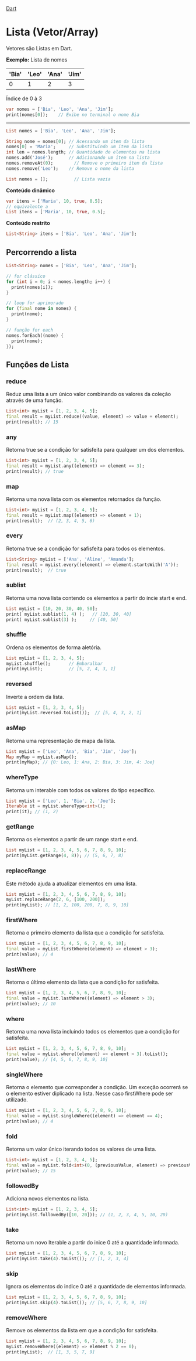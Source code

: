 [Dart](https://github.com/leofds/flutter-class/blob/master/dart/README.md)

# Lista (Vetor/Array)

Vetores são Listas em Dart.

**Exemplo:** Lista de nomes

| 'Bia' | 'Leo' | 'Ana' | 'Jim' |
| ----- | ----- | ----- | ----- |
| 0 | 1 | 2 | 3 |

Índice de 0 à 3

```dart
var nomes = ['Bia', 'Leo', 'Ana', 'Jim'];
print(nomes[0]);    // Exibe no terminal o nome Bia
```

--- 

```dart
List nomes = ['Bia', 'Leo', 'Ana', 'Jim'];

String nome = nomes[0]; // Acessando um item da lista
nomes[0] = 'Maria';     // Substituindo um item da lista
int len = nomes.length; // Quantidade de elementos na lista
nomes.add('José');      // Adicionando um item na lista
nomes.removeAt(0);  	  // Remove o primeiro item da lista
nomes.remove('Leo');    // Remove o nome da lista

List nomes = [];   		  // Lista vazia
```

**Conteúdo dinâmico**

```dart
var itens = ['Maria', 10, true, 0.5];
// equivalente a
List itens = ['Maria', 10, true, 0.5];
```

**Conteúdo restrito**

```dart
List<String> itens = ['Bia', 'Leo', 'Ana', 'Jim'];
```

## Percorrendo a lista

```dart
List<String> nomes = ['Bia', 'Leo', 'Ana', 'Jim'];

// for clássico
for (int i = 0; i < nomes.length; i++) {
  print(nomes[i]);
}

// loop for aprimorado
for (final nome in nomes) {
  print(nome);
}

// função for each
nomes.forEach((nome) {
  print(nome);
});
```

## Funções de Lista

### reduce

Reduz uma lista a um único valor combinando os valores da coleção através de uma função.

```dart
List<int> myList = [1, 2, 3, 4, 5];
final result = myList.reduce((value, element) => value + element);
print(result); // 15
```

### any

Retorna true se a condição for satisfeita para qualquer um dos elementos.

```dart
List<int> myList = [1, 2, 3, 4, 5];
final result = myList.any((element) => element == 3);
print(result); // true
```

### map

Retorna uma nova lista com os elementos retornados da função.

```dart
List<int> myList = [1, 2, 3, 4, 5];
final result = myList.map((element) => element + 1);
print(result);  // (2, 3, 4, 5, 6)
```

### every

Retorna true se a condição for safisfeita para todos os elementos.

```dart
List<String> myList = ['Ana', 'Aline', 'Amanda'];
final result = myList.every((element) => element.startsWith('A'));
print(result);  // true
```

### sublist

Retorna uma nova lista contendo os elementos a partir do íncie start e end.

```dart
List myList = [10, 20, 30, 40, 50];
print( myList.sublist(1, 4) );   // [20, 30, 40]
print( myList.sublist(3) );     // [40, 50]
```

### shuffle

Ordena os elementos de forma aletória.

```dart
List myList = [1, 2, 3, 4, 5];
myList.shuffle();   	// Embaralhar
print(myList);		    // [5, 2, 4, 3, 1]
```

### reversed

Inverte a ordem da lista.

```dart
List myList = [1, 2, 3, 4, 5];
print(myList.reversed.toList());  // [5, 4, 3, 2, 1]
```

### asMap

Retorna uma representação de mapa da lista.

```dart
List myList = ['Leo', 'Ana', 'Bia', 'Jim', 'Joe'];
Map myMap = myList.asMap();
print(myMap); // {0: Leo, 1: Ana, 2: Bia, 3: Jim, 4: Joe}
```

### whereType

Retorna um interable com todos os valores do tipo específico.

```dart
List myList = ['Leo', 1, 'Bia', 2, 'Joe'];
Iterable it = myList.whereType<int>();
print(it); // (1, 2)
```

### getRange

Retorna os elementos a partir de um range start e end.

```dart
List myList = [1, 2, 3, 4, 5, 6, 7, 8, 9, 10];
print(myList.getRange(4, 8)); // (5, 6, 7, 8)
```

### replaceRange

Este método ajuda a atualizar elementos em uma lista.

```dart
List myList = [1, 2, 3, 4, 5, 6, 7, 8, 9, 10];
myList.replaceRange(2, 6, [100, 200]);
print(myList); // [1, 2, 100, 200, 7, 8, 9, 10]
```

### firstWhere

Retorna o primeiro elemento da lista que a condição for satisfeita.

```dart
List myList = [1, 2, 3, 4, 5, 6, 7, 8, 9, 10];
final value = myList.firstWhere((element) => element > 3);
print(value); // 4
```

### lastWhere

Retorna o último elemento da lista que a condição for satisfeita.

```dart
List myList = [1, 2, 3, 4, 5, 6, 7, 8, 9, 10];
final value = myList.lastWhere((element) => element > 3);
print(value); // 10
```

### where

Retorna uma nova lista incluindo todos os elementos que a condição for satisfeita.

```dart
List myList = [1, 2, 3, 4, 5, 6, 7, 8, 9, 10];
final value = myList.where((element) => element > 3).toList();
print(value); // [4, 5, 6, 7, 8, 9, 10]
```

### singleWhere

Retorna o elemento que corresponder a condição. Um exceção ocorrerá se o elemento estiver diplicado na lista. Nesse caso firstWhere pode ser utilizado.

```dart
List myList = [1, 2, 3, 4, 5, 6, 7, 8, 9, 10];
final value = myList.singleWhere((element) => element == 4);
print(value); // 4
```

### fold

Retorna um valor único iterando todos os valores de uma lista.

```dart
List<int> myList = [1, 2, 3, 4, 5];
final value = myList.fold<int>(0, (previousValue, element) => previousValue + element);
print(value); // 15
```

### followedBy

Adiciona novos elementos na lista.

```dart
List<int> myList = [1, 2, 3, 4, 5];
print(myList.followedBy([10, 20])); // (1, 2, 3, 4, 5, 10, 20)
```

### take

Retorna um novo Iterable a partir do inice 0 até a quantidade informada.

```dart
List myList = [1, 2, 3, 4, 5, 6, 7, 8, 9, 10];
print(myList.take(4).toList()); // [1, 2, 3, 4]
```

### skip

Ignora os elementos do indice 0 até a quantidade de elementos informada. 

```dart
List myList = [1, 2, 3, 4, 5, 6, 7, 8, 9, 10];
print(myList.skip(4).toList()); // [5, 6, 7, 8, 9, 10]
```

### removeWhere

Remove os elementos da lista em que a condição for satisfeita.

```dart
List myList = [1, 2, 3, 4, 5, 6, 7, 8, 9, 10];
myList.removeWhere((element) => element % 2 == 0);
print(myList);  // [1, 3, 5, 7, 9]
```
